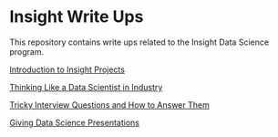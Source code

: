 # Insight Write Ups

This repository contains write ups related to the Insight Data Science program. 

[Introduction to Insight Projects](https://github.com/allenchng/InsightWriting/blob/master/Projects.md)

[Thinking Like a Data Scientist in Industry](https://github.com/allenchng/InsightWriting/blob/master/ThinkingLikeADS.md)

[Tricky Interview Questions and How to Answer Them](https://github.com/allenchng/InsightWriting/blob/master/TrickyInterviewQs.md)

[Giving Data Science Presentations](https://github.com/allenchng/InsightWriting/blob/master/GivingDsPresentations.md)
<!--stackedit_data:
eyJoaXN0b3J5IjpbLTc0MTU4NjUwMiwtMTY3OTMyMTg4N119
-->